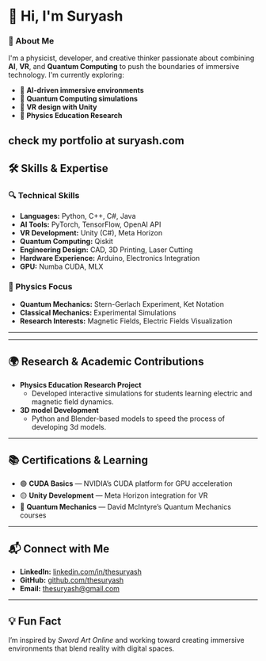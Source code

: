 # 👋 Hi, I'm Suryash

### 🚀 About Me
I'm a physicist, developer, and creative thinker passionate about combining **AI**, **VR**, and **Quantum Computing** to push the boundaries of immersive technology. I'm currently exploring:

- 🎯 **AI-driven immersive environments**
- 🧠 **Quantum Computing simulations**
- 🎨 **VR design with Unity**
- 🔬 **Physics Education Research**

check my portfolio at suryash.com
---

## 🛠️ Skills & Expertise
### 🔍 Technical Skills
- **Languages:** Python, C++, C#, Java
- **AI Tools:** PyTorch, TensorFlow, OpenAI API
- **VR Development:** Unity (C#), Meta Horizon
- **Quantum Computing:** Qiskit
- **Engineering Design:** CAD, 3D Printing, Laser Cutting
- **Hardware Experience:** Arduino, Electronics Integration
- **GPU:** Numba CUDA, MLX

### 🔬 Physics Focus
- **Quantum Mechanics:** Stern-Gerlach Experiment, Ket Notation
- **Classical Mechanics:** Experimental Simulations
- **Research Interests:** Magnetic Fields, Electric Fields Visualization

---
---

## 🌍 Research & Academic Contributions
- **Physics Education Research Project**
   - Developed interactive simulations for students learning electric and magnetic field dynamics.
- **3D model Development**
   - Python and Blender-based models to speed the process of developing 3d models.

---

## 📚 Certifications & Learning
- 🟢 **CUDA Basics** — NVIDIA’s CUDA platform for GPU acceleration
- 🟡 **Unity Development** — Meta Horizon integration for VR
- 🔵 **Quantum Mechanics** — David McIntyre’s Quantum Mechanics courses

---

## 📬 Connect with Me
- **LinkedIn:** [linkedin.com/in/thesuryash](https://linkedin.com/in/thesuryash)
- **GitHub:** [github.com/thesuryash](https://github.com/thesuryash)
- **Email:** thesuryash@gmail.com

---

## 💡 Fun Fact
I’m inspired by *Sword Art Online* and working toward creating immersive environments that blend reality with digital spaces. 

